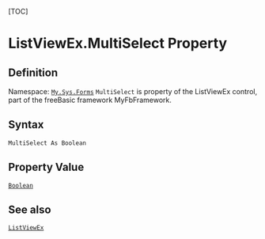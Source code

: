 [TOC]
# ListViewEx.MultiSelect Property

## Definition
Namespace: [`My.Sys.Forms`](My.Sys.Forms.md)
`MultiSelect` is property of the ListViewEx control, part of the freeBasic framework MyFbFramework.
## Syntax
```freeBasic
MultiSelect As Boolean
```
## Property Value
[`Boolean`]("https://www.freebasic.net/wiki/KeyPgBoolean")
## See also
[`ListViewEx`](ListViewEx.md)
